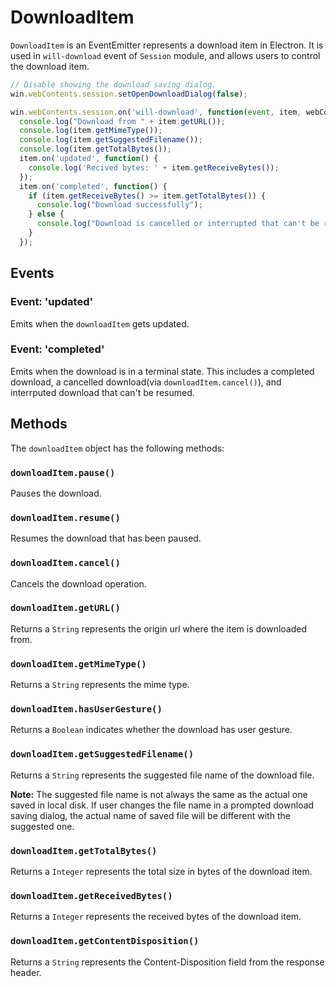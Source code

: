 # DownloadItem

`DownloadItem` is an EventEmitter represents a download item in Electron. It
is used in `will-download` event of `Session` module, and allows users to
control the download item.

```javascript
// Disable showing the download saving dialog.
win.webContents.session.setOpenDownloadDialog(false);

win.webContents.session.on('will-download', function(event, item, webContents) {
  console.log("Download from " + item.getURL());
  console.log(item.getMimeType());
  console.log(item.getSuggestedFilename());
  console.log(item.getTotalBytes());
  item.on('updated', function() {
    console.log('Recived bytes: ' + item.getReceiveBytes());
  });
  item.on('completed', function() {
    if (item.getReceiveBytes() >= item.getTotalBytes()) {
      console.log("Download successfully");
    } else {
      console.log("Download is cancelled or interrupted that can't be resumed");
    }
  });
```


## Events

### Event: 'updated'

Emits when the `downloadItem` gets updated.

### Event: 'completed'

Emits when the download is in a terminal state. This includes a completed
download, a cancelled download(via `downloadItem.cancel()`), and interrputed
download that can't be resumed.

## Methods

The `downloadItem` object has the following methods:

### `downloadItem.pause()`

Pauses the download.

### `downloadItem.resume()`

Resumes the download that has been paused.

### `downloadItem.cancel()`

Cancels the download operation.

### `downloadItem.getURL()`

Returns a `String` represents the origin url where the item is downloaded from.

### `downloadItem.getMimeType()`

Returns a `String` represents the mime type.

### `downloadItem.hasUserGesture()`

Returns a `Boolean` indicates whether the download has user gesture.

### `downloadItem.getSuggestedFilename()`

Returns a `String` represents the suggested file name of the download file.

**Note:** The suggested file name is not always the same as the actual one saved
in local disk. If user changes the file name in a prompted download saving
dialog, the actual name of saved file will be different with the suggested one.

### `downloadItem.getTotalBytes()`

Returns a `Integer` represents the total size in bytes of the download item.

### `downloadItem.getReceivedBytes()`

Returns a `Integer` represents the received bytes of the download item.

### `downloadItem.getContentDisposition()`

Returns a `String` represents the Content-Disposition field from the response
header.
